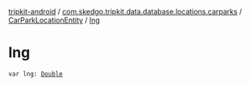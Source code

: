 [tripkit-android](../../index.md) / [com.skedgo.tripkit.data.database.locations.carparks](../index.md) / [CarParkLocationEntity](index.md) / [lng](./lng.md)

# lng

`var lng: `[`Double`](https://kotlinlang.org/api/latest/jvm/stdlib/kotlin/-double/index.html)